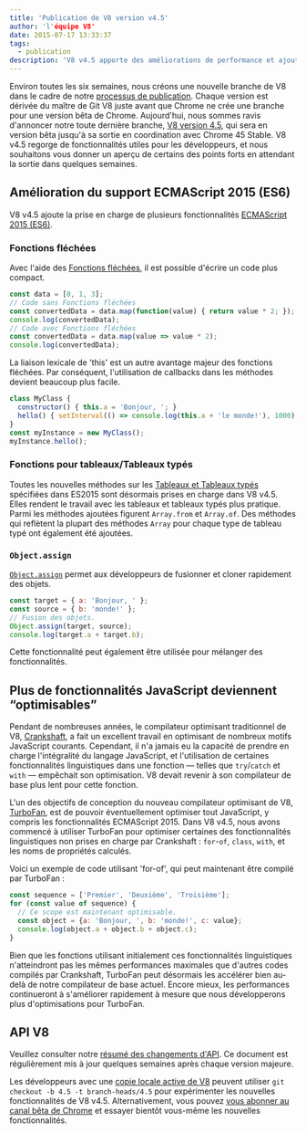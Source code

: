 ```yaml
---
title: 'Publication de V8 version v4.5'
author: 'l'équipe V8'
date: 2015-07-17 13:33:37
tags:
  - publication
description: 'V8 v4.5 apporte des améliorations de performance et ajoute la prise en charge de plusieurs fonctionnalités ES2015.'
---
```

Environ toutes les six semaines, nous créons une nouvelle branche de V8 dans le cadre de notre [processus de publication](https://v8.dev/docs/release-process). Chaque version est dérivée du maître de Git V8 juste avant que Chrome ne crée une branche pour une version bêta de Chrome. Aujourd'hui, nous sommes ravis d'annoncer notre toute dernière branche, [V8 version 4.5](https://chromium.googlesource.com/v8/v8.git/+log/branch-heads/4.5), qui sera en version bêta jusqu'à sa sortie en coordination avec Chrome 45 Stable. V8 v4.5 regorge de fonctionnalités utiles pour les développeurs, et nous souhaitons vous donner un aperçu de certains des points forts en attendant la sortie dans quelques semaines.

<!--truncate-->
## Amélioration du support ECMAScript 2015 (ES6)

V8 v4.5 ajoute la prise en charge de plusieurs fonctionnalités [ECMAScript 2015 (ES6)](https://www.ecma-international.org/ecma-262/6.0/).

### Fonctions fléchées

Avec l'aide des [Fonctions fléchées](https://developer.mozilla.org/fr/docs/Web/JavaScript/Reference/Functions/Fonctions_fl%C3%A9ch%C3%A9es), il est possible d'écrire un code plus compact.

```js
const data = [0, 1, 3];
// Code sans Fonctions fléchées
const convertedData = data.map(function(value) { return value * 2; });
console.log(convertedData);
// Code avec Fonctions fléchées
const convertedData = data.map(value => value * 2);
console.log(convertedData);
```

La liaison lexicale de 'this' est un autre avantage majeur des fonctions fléchées. Par conséquent, l'utilisation de callbacks dans les méthodes devient beaucoup plus facile.

```js
class MyClass {
  constructor() { this.a = 'Bonjour, '; }
  hello() { setInterval(() => console.log(this.a + 'le monde!'), 1000); }
}
const myInstance = new MyClass();
myInstance.hello();
```

### Fonctions pour tableaux/Tableaux typés

Toutes les nouvelles méthodes sur les [Tableaux et Tableaux typés](https://developer.mozilla.org/fr/docs/Web/JavaScript/Reference/Objets_globaux/Array#Méthodes) spécifiées dans ES2015 sont désormais prises en charge dans V8 v4.5. Elles rendent le travail avec les tableaux et tableaux typés plus pratique. Parmi les méthodes ajoutées figurent `Array.from` et `Array.of`. Des méthodes qui reflètent la plupart des méthodes `Array` pour chaque type de tableau typé ont également été ajoutées.

### `Object.assign`

[`Object.assign`](https://developer.mozilla.org/fr/docs/Web/JavaScript/Reference/Objets_globaux/Object/assign) permet aux développeurs de fusionner et cloner rapidement des objets.

```js
const target = { a: 'Bonjour, ' };
const source = { b: 'monde!' };
// Fusion des objets.
Object.assign(target, source);
console.log(target.a + target.b);
```

Cette fonctionnalité peut également être utilisée pour mélanger des fonctionnalités.

## Plus de fonctionnalités JavaScript deviennent “optimisables”

Pendant de nombreuses années, le compilateur optimisant traditionnel de V8, [Crankshaft](https://blog.chromium.org/2010/12/new-crankshaft-for-v8.html), a fait un excellent travail en optimisant de nombreux motifs JavaScript courants. Cependant, il n'a jamais eu la capacité de prendre en charge l'intégralité du langage JavaScript, et l'utilisation de certaines fonctionnalités linguistiques dans une fonction — telles que `try`/`catch` et `with` — empêchait son optimisation. V8 devait revenir à son compilateur de base plus lent pour cette fonction.

L'un des objectifs de conception du nouveau compilateur optimisant de V8, [TurboFan](/blog/turbofan-jit), est de pouvoir éventuellement optimiser tout JavaScript, y compris les fonctionnalités ECMAScript 2015. Dans V8 v4.5, nous avons commencé à utiliser TurboFan pour optimiser certaines des fonctionnalités linguistiques non prises en charge par Crankshaft : `for`-`of`, `class`, `with`, et les noms de propriétés calculés.

Voici un exemple de code utilisant 'for-of', qui peut maintenant être compilé par TurboFan :

```js
const sequence = ['Premier', 'Deuxième', 'Troisième'];
for (const value of sequence) {
  // Ce scope est maintenant optimisable.
  const object = {a: 'Bonjour, ', b: 'monde!', c: value};
  console.log(object.a + object.b + object.c);
}
```

Bien que les fonctions utilisant initialement ces fonctionnalités linguistiques n'atteindront pas les mêmes performances maximales que d'autres codes compilés par Crankshaft, TurboFan peut désormais les accélérer bien au-delà de notre compilateur de base actuel. Encore mieux, les performances continueront à s'améliorer rapidement à mesure que nous développerons plus d'optimisations pour TurboFan.

## API V8

Veuillez consulter notre [résumé des changements d'API](https://docs.google.com/document/d/1g8JFi8T_oAE_7uAri7Njtig7fKaPDfotU6huOa1alds/edit). Ce document est régulièrement mis à jour quelques semaines après chaque version majeure.

Les développeurs avec une [copie locale active de V8](https://v8.dev/docs/source-code#using-git) peuvent utiliser `git checkout -b 4.5 -t branch-heads/4.5` pour expérimenter les nouvelles fonctionnalités de V8 v4.5. Alternativement, vous pouvez [vous abonner au canal bêta de Chrome](https://www.google.com/chrome/browser/beta.html) et essayer bientôt vous-même les nouvelles fonctionnalités.
